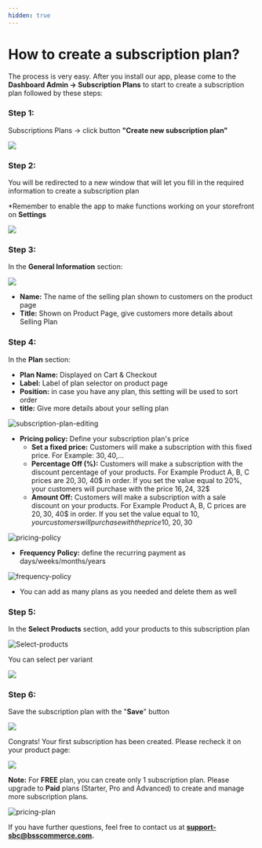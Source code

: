 ```yaml
---
hidden: true
---
```


# How to create a subscription plan?

The process is very easy. After you install our app, please come to the **Dashboard Admin -> Subscription Plans** to start to create a subscription plan followed by these steps:

### Step 1: <a href="#step-1" id="step-1"></a>

Subscriptions Plans -> click button **"Create new subscription plan"**

![](http://wiki.bsscommerce.com/wp-content/uploads/2021/04/sub-123.png)

### Step 2: <a href="#step-2" id="step-2"></a>

You will be redirected to a new window that will let you fill in the required information to create a subscription plan

\*Remember to enable the app to make functions working on your storefront on **Settings**

![](http://wiki.bsscommerce.com/wp-content/uploads/2021/04/sub-1234.png)

### Step 3: <a href="#step-3" id="step-3"></a>

In the **General Information** section:

![](http://wiki.bsscommerce.com/wp-content/uploads/2021/04/Screenshot_3.png)

* **Name:** The name of the selling plan shown to customers on the product page
* **Title:** Shown on Product Page, give customers more details about Selling Plan

### Step 4: <a href="#step-4" id="step-4"></a>

In the **Plan** section:

* **Plan Name:** Displayed on Cart & Checkout
* **Label:** Label of plan selector on product page
* **Position:** in case you have any plan, this setting will be used to sort order
* **title:** Give more details about your selling plan

![subscription-plan-editing](http://wiki.bsscommerce.com/wp-content/uploads/2021/04/subscription-plan-editing.png)

* **Pricing policy:** Define your subscription plan's price
  * **Set a fixed price:** Customers will make a subscription with this fixed price. For Example: 30$, 40$,...
  * **Percentage Off (%):** Customers will make a subscription with the discount percentage of your products. For Example Product A, B, C prices are 20$, 30$, 40$ in order. If you set the value equal to 20%, your customers will purchase with the price 16$, 24$, 32$
  * **Amount Off:** Customers will make a subscription with a sale discount on your products. For Example Product A, B, C prices are 20$, 30$, 40$ in order. If you set the value equal to 10$, your customers will purchase with the price 10$, 20$, 30$

![pricing-policy](http://wiki.bsscommerce.com/wp-content/uploads/2021/04/pricing-policy.png)

* **Frequency Policy:** define the recurring payment as days/weeks/months/years

![frequency-policy](http://wiki.bsscommerce.com/wp-content/uploads/2021/04/Frequency-Policy.png)

* You can add as many plans as you needed and delete them as well

### Step 5: <a href="#step-5" id="step-5"></a>

In the **Select Products** section, add your products to this subscription plan

![Select-products](http://wiki.bsscommerce.com/wp-content/uploads/2021/04/Select-products.png)

You can select per variant

![](http://wiki.bsscommerce.com/wp-content/uploads/2021/02/S3selectpervariant.png)

### Step 6: <a href="#step-6" id="step-6"></a>

Save the subscription plan with the "**Save**" button

![](http://wiki.bsscommerce.com/wp-content/uploads/2021/02/Image-6.png)

Congrats! Your first subscription has been created. Please recheck it on your product page:

![](http://wiki.bsscommerce.com/wp-content/uploads/2021/02/Image-7.png)

**Note:** For **FREE** plan, you can create only 1 subscription plan. Please upgrade to **Paid** plans (Starter, Pro and Advanced) to create and manage more subscription plans.

![pricing-plan](http://wiki.bsscommerce.com/wp-content/uploads/2021/04/pricing-plans.png)

If you have further questions, feel free to contact us at [**support-sbc@bsscommerce.com**](mailto:support-sbc@bsscommerce.com)**.**
